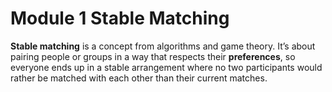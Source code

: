 # Module 1 Stable Matching

**Stable matching** is a concept from algorithms and game theory. It’s about pairing people or groups in a way that respects their **preferences**, so everyone ends up in a stable arrangement where no two participants would rather be matched with each other than their current matches.
